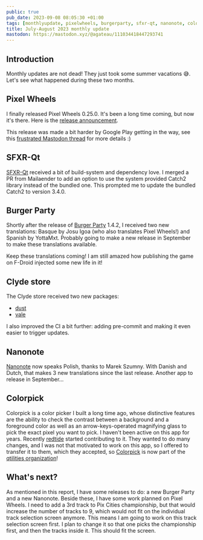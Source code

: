 ```yaml
---
public: true
pub_date: 2023-09-08 08:05:30 +01:00
tags: [monthlyupdate, pixelwheels, burgerparty, sfxr-qt, nanonote, colorpick]
title: July-August 2023 monthly update
mastodon: https://mastodon.xyz/@agateau/111034418447293741
---
```


## Introduction

Monthly updates are not dead! They just took some summer vacations 😅. Let's see what happened during these two months.

## Pixel Wheels

I finally released Pixel Wheels 0.25.0. It's been a long time coming, but now it's there. Here is the [release announcement][].

[release announcement]: ../pixelwheels-0-25-0/

This release was made a bit harder by Google Play getting in the way, see this [frustrated Mastodon thread][] for more details :)

[frustrated Mastodon thread]: https://mastodon.xyz/@agateau/110977197958988935

## SFXR-Qt

[SFXR-Qt][] received a bit of build-system and dependency love. I merged a PR from Mailaender to add an option to use the system provided Catch2 library instead of the bundled one. This prompted me to update the bundled Catch2 to version 3.4.0.

[SFXR-Qt]: https://github.com/agateau/sfxr-qt

## Burger Party

Shortly after the release of [Burger Party][] 1.4.2, I received two new translations: Basque by Josu Igoa (who also translates Pixel Wheels!) and Spanish by YottaMxt. Probably going to make a new release in September to make these translations available.

Keep these translations coming! I am still amazed how publishing the game on F-Droid injected some new life in it!

[Burger Party]: ../../projects/burgerparty/

## Clyde store

The Clyde store received two new packages:

- [dust](https://github.com/bootandy/dust)
- [vale](https://vale.sh)

I also improved the CI a bit further: adding pre-commit and making it even easier to trigger updates.

## Nanonote

[Nanonote][] now speaks Polish, thanks to Marek Szumny. With Danish and Dutch, that makes 3 new translations since the last release. Another app to release in September...

[Nanonote]: https://github.com/agateau/nanonote

## Colorpick

Colorpick is a color picker I built a long time ago, whose distinctive features are the ability to check the contrast between a background and a foreground color as well as an arrow-keys-operated magnifying glass to pick the exact pixel you want to pick. I haven't been active on this app for years. Recently [redtide][] started contributing to it. They wanted to do many changes, and I was not that motivated to work on this app, so I offered to transfer it to them, which they accepted, so [Colorpick][] is now part of the [qtilities organization][]!

[Colorpick]: https://github.com/qtilities/colorpick
[qtilities organization]: https://github.com/qtilities
[redtide]: https://github.com/redtide

## What's next?

As mentioned in this report, I have some releases to do: a new Burger Party and a new Nanonote. Beside these, I have some work planned on Pixel Wheels. I need to add a 3rd track to Pix Cities championship, but that would increase the number of tracks to 9, which would not fit on the individual track selection screen anymore. This means I am going to work on this track selection screen first. I plan to change it so that one picks the championship first, and then the tracks inside it. This should fit the screen.
